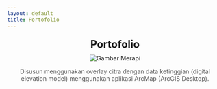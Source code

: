 ```yaml
---
layout: default
title: Portofolio
---
```


<div class="image-container" style="text-align: center; margin: 20px;">
    <div class="title" style="font-size: 24px; font-weight: bold; margin-bottom: 10px;">
        Portofolio
    </div>
    <img src="_portofolio/3dmerap.jpg" alt="Gambar Merapi" style="max-width: 100%; height: auto;">
    <p class="caption" style="font-size: 14px; color: #555;">
        Disusun menggunakan overlay citra dengan data ketinggian (digital elevation model) menggunakan aplikasi ArcMap (ArcGIS Desktop).
    </p>
</div>
